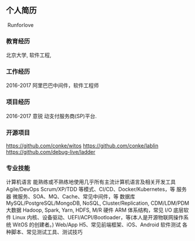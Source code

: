 ## 个人简历
  Runforlove

### 教育经历
  北京大学, 软件工程, 

### 工作经历
2016-2017 阿里巴巴中间件，软件工程师

### 项目经历
2016-2017 意锐 动支付服务商(SP)平台.

### 开源项目
https://github.com/conke/witos 
https://github.com/conke/lablin 
https://github.com/debug-live/ladder

### 专业技能
计算机语言 能熟练或不熟练地使用几乎所有主流计算机语言及相关开发工具 Agile/DevOps Scrum/XP/TDD 等模式、CI/CD、Docker/Kubernetes，等
服务器 微服务、SOA、MQ、Cache、常见中间件，等
数据库 MySQL/PostgreSQL/MongoDB, NoSQL, Cluster/Replication, CDM/LDM/PDM 大数据 Hadoop, Spark, Yarn, HDFS, M/R
硬件 ARM 体系结构，常见 I/O
底层软件 Linux 内核、设备驱动、UEFI/ACPI/Bootloader，等(本人是开源物联网操作系统 WitOS 的创建者。) Web/App H5、常见前端框架、iOS、Android
软件测试 各种脚本、常见测试工具、测试技巧
